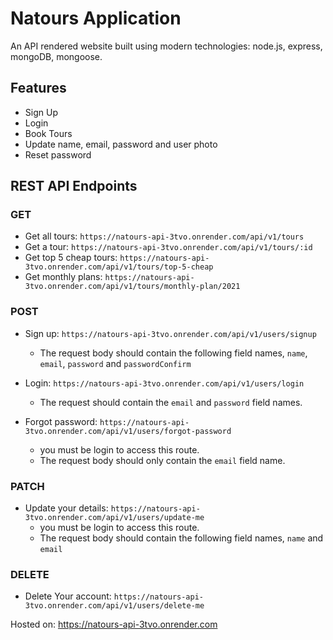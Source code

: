 # Natours Application

An API rendered website built using modern technologies: node.js, express, mongoDB, mongoose.

## Features

- Sign Up
- Login
- Book Tours
- Update name, email, password and user photo
- Reset password

## REST API Endpoints

### GET

- Get all tours: `https://natours-api-3tvo.onrender.com/api/v1/tours`
- Get a tour: `https://natours-api-3tvo.onrender.com/api/v1/tours/:id`
- Get top 5 cheap tours: `https://natours-api-3tvo.onrender.com/api/v1/tours/top-5-cheap`
- Get monthly plans: `https://natours-api-3tvo.onrender.com/api/v1/tours/monthly-plan/2021`

### POST

- Sign up: `https://natours-api-3tvo.onrender.com/api/v1/users/signup`

  - The request body should contain the following field names, `name`, `email`, `password` and `passwordConfirm`

- Login: `https://natours-api-3tvo.onrender.com/api/v1/users/login`

  - The request should contain the `email` and `password` field names.

- Forgot password: `https://natours-api-3tvo.onrender.com/api/v1/users/forgot-password`
  - you must be login to access this route.
  - The request body should only contain the `email` field name.

### PATCH

- Update your details: `https://natours-api-3tvo.onrender.com/api/v1/users/update-me`
  - you must be login to access this route.
  - The request body should contain the following field names, `name` and `email`

### DELETE

- Delete Your account: `https://natours-api-3tvo.onrender.com/api/v1/users/delete-me`

Hosted on: https://natours-api-3tvo.onrender.com
